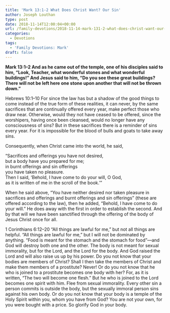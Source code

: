 ```yaml
---
title: 'Mark 13:1-2 What Does Christ Want? Our Sin'
author: Joseph Louthan
type: post
date: 2018-11-14T12:00:04+00:00
url: /family-devotions/2018-11-14-mark-131-2-what-does-christ-want-our-sin.md/
categories:
  - Devotions
tags:
  - 'Family Devotions: Mark'
draft: false
---
```

**Mark 13:1–2 And as he came out of the temple, one of his disciples said to him, “Look, Teacher, what wonderful stones and what wonderful buildings!” And Jesus said to him, “Do you see these great buildings? There will not be left here one stone upon another that will not be thrown down.”**

Hebrews 10:1–10 For since the law has but a shadow of the good things to come instead of the true form of these realities, it can never, by the same sacrifices that are continually offered every year, make perfect those who draw near. Otherwise, would they not have ceased to be offered, since the worshipers, having once been cleansed, would no longer have any consciousness of sins? But in these sacrifices there is a reminder of sins every year. For it is impossible for the blood of bulls and goats to take away sins.

Consequently, when Christ came into the world, he said,

“Sacrifices and offerings you have not desired,  
	but a body have you prepared for me;  
in burnt offerings and sin offerings  
	you have taken no pleasure.  
Then I said, ‘Behold, I have come to do your will, O God,  
	as it is written of me in the scroll of the book.’”
	
	
When he said above, “You have neither desired nor taken pleasure in sacrifices and offerings and burnt offerings and sin offerings” (these are offered according to the law), then he added, “Behold, I have come to do your will.” He does away with the first in order to establish the second. And by that will we have been sanctified through the offering of the body of Jesus Christ once for all.

1 Corinthians 6:12–20 “All things are lawful for me,” but not all things are helpful. “All things are lawful for me,” but I will not be dominated by anything. “Food is meant for the stomach and the stomach for food”—and God will destroy both one and the other. The body is not meant for sexual immorality, but for the Lord, and the Lord for the body. And God raised the Lord and will also raise us up by his power. Do you not know that your bodies are members of Christ? Shall I then take the members of Christ and make them members of a prostitute? Never! Or do you not know that he who is joined to a prostitute becomes one body with her? For, as it is written, “The two will become one flesh.” But he who is joined to the Lord becomes one spirit with him. Flee from sexual immorality. Every other sin a person commits is outside the body, but the sexually immoral person sins against his own body. Or do you not know that your body is a temple of the Holy Spirit within you, whom you have from God? You are not your own, for you were bought with a price. So glorify God in your body.